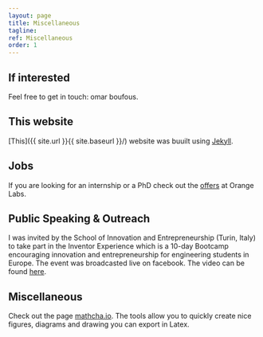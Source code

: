 ```yaml
---
layout: page
title: Miscellaneous
tagline:
ref: Miscellaneous
order: 1
---
```


## If interested 

Feel free to get in touch: omar boufous.



## This website

[This]({{ site.url }}{{ site.baseurl }}/) website was buuilt using [Jekyll](https://github.com/jekyll/jekyll).

##  Jobs

If you are looking for an internship or a PhD check out the [offers](https://orange.jobs/site/en-home/) at Orange Labs.  

## Public Speaking & Outreach

I was invited by the School of Innovation and Entrepreneurship (Turin, Italy) to take part in the Inventor Experience which is a 10-day Bootcamp encouraging innovation and entrepreneurship for engineering students in Europe. The event was broadcasted live on facebook. The video can be found [here](https://www.facebook.com/199732320574181/videos/380805112866572/?__so__=channel_tab&__rv__=all_videos_card).  

## Miscellaneous

Check out the page [mathcha.io](https://www.mathcha.io/). The tools allow you to quickly create nice figures, diagrams and drawing you can export in Latex.  
